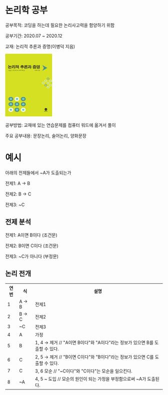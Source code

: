 # 논리학 공부

공부목적: 코딩을 하는데 필요한 논리사고력을 함양하기 위함

공부기간: 2020.07 ~ 2020.12

교재: 논리적 추론과 증명(이병덕 지음)

<img src = "교재사진.jpg" width="150" height="200">

공부방법: 교재에 있는 연습문제를 컴퓨터 워드에 옮겨서 풀이

주요 공부내용: 문장논리, 술어논리, 양화문장

# 예시
아래의 전제들에서 ~A가 도출되는가

전제1: A → B

전제2: B → C

전제3: ~C

## 전제 분석

전제1: A이면 B이다 (조건문)

전제2: B이면 C이다 (조건문)

전제3: ~C가 아니다 (부정문)

## 논리 전개
<table>
  <tr>
    <th>연번</th>
    <th>식</th>
    <th>설명</th>
  </tr>
  <tr>
    <td>1</td>
    <td>A → B</td>
    <td>전제1</td>
  </tr>
  <tr>
    <td>2</td>
    <td>B → C</td>
    <td>전제2</td>
  </tr>
  <tr>
    <td>3</td>
    <td>~C</td>
    <td>전제3</td>
  </tr>
  <tr>
    <td>4</td>
    <td>A</td>
    <td>가정</td>
  </tr>
  <tr>
    <td>5</td>
    <td>B</td>
    <td>1, 4  → 제거 // "A이면 B이다"와 "A이다"라는 정보가 있으면 B를 도출할 수 있다.</td>
  </tr>
  <tr>
    <td>6</td>
    <td>C</td>
    <td>2, 5  → 제거 // "B이면 C이다"와 "B이다"라는 정보가 있으면 C를 도출할 수 있다.</td>
  </tr>
  <tr>
    <td>7</td>
    <td>C</td>
    <td>3, 6 모순 // "~C이다"와 "C이다"는 모순을 일으킨다.</td>
  </tr>
  <tr>
    <td>8</td>
    <td>~A</td>
    <td>4, 5  ~ 도입 // 모순의 원인이 되는 가정을 부정함으로써 ~A가 도출된다.</td>
  </tr>
</table>








